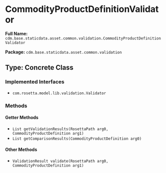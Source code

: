 # CommodityProductDefinitionValidator

**Full Name:** `cdm.base.staticdata.asset.common.validation.CommodityProductDefinitionValidator`

**Package:** `cdm.base.staticdata.asset.common.validation`

## Type: Concrete Class

### Implemented Interfaces

- `com.rosetta.model.lib.validation.Validator`

### Methods

#### Getter Methods

- `List getValidationResults(RosettaPath arg0, CommodityProductDefinition arg1)`
- `List getComparisonResults(CommodityProductDefinition arg0)`

#### Other Methods

- `ValidationResult validate(RosettaPath arg0, CommodityProductDefinition arg1)`

